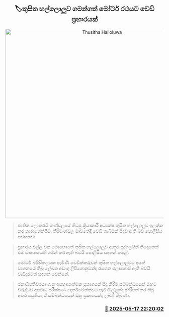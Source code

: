 <p align='center'><b><h2 align='center' title='Thusitha Halloluwa's car was shot at'>🏷තුසිත හල්ලොලුව ගමන්ගත් මෝටර් රථයට වෙඩි ප්‍රහාරයක්</h2></b></p>
<p align='center'><img src='https://helakuru.sgp1.cdn.digitaloceanspaces.com/esana/images/lib/thusitha-haloluwa.jpg' width='600' alt='Thusitha Halloluwa's car was shot at'></p>

> ජාතික ලොතරැයි මණ්ඩලයේ හිටපු ක්‍රියාකාරී අධ්‍යක්ෂ තුසිත හල්ලොලුව ඉලක්ක කර නාරාහේන්පිට, කිරිමණ්ඩල මාවතේදී වෙඩි තැබීමක් සිදුව ඇති බව පොලීසිය පවසනවා.

> ප්‍රහාරය එල්ල වන මොහොතේ තුසිත හල්ලොලුව ඇතුළු පුද්ගලයින් තිදෙනෙක් එම වාහනයෙහි ගමන් කර ඇති බවයි පොලීසිය සඳහන් කළේ.

> මෝටර් බයිසිකලයක පැමිණි වෙඩික්කරුවන් තුසිත හල්ලොලුවට අයත් වාහනයේ තිබූ ලේඛන අඩංගු ලිපිගොනුවක්ද රැගෙන පලාගොස් ඇති බවයි වැඩිදුරටත් සඳහන් වෙන්නේ.

> ජනාධිපතිවරයා ගැන අපහාසාත්මක ප්‍රකාශයක් සිදු කිරීම සම්බන්ධයෙන් ඔහුට විරුද්ධව අපරාධ පරීක්ෂණ දොර්තමේන්තුවට පැමිණිල්ලක්ද ඉදිරිපත් කර තිබූ අතර පසුගියදා ඒ සම්බන්ධයෙන් ඔහු ප්‍රකාශයක්ද ලබාදී තිබුණා.



<h3 align='right'><a href='https://www.helakuru.lk/esana/p/110182/'>📅 2025-05-17 22:20:02</a></h3>
